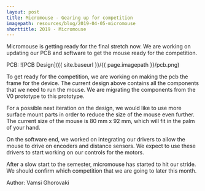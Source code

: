 ```yaml
---
layout: post
title: Micromouse - Gearing up for competition
imagepath: resources/blog/2019-04-05-micromouse
shorttitle: 2019 - Micromouse
---
```


Micromouse is getting ready for the final stretch now. We are working on updating our PCB and software to get the mouse ready for the competition.

PCB:
![PCB Design]({{ site.baseurl }}/{{ page.imagepath }}/pcb.png)

To get ready for the competition, we are working on making the pcb the frame for the device. The current design above contains all the components that we need to run the mouse. We are migrating the components from the V0 prototype to this prototype.

For a possible next iteration on the design, we would like to use more surface mount parts in order to reduce the size of the mouse even further. The current size of the mouse is 80 mm x 92 mm, which will fit in the palm of your hand.

On the software end, we worked on integrating our drivers to allow the mouse to drive on encoders and distance sensors. We expect to use these drivers to start working on our controls for the motors.

After a slow start to the semester, micromouse has started to hit our stride. We should confirm which competition that we are going to later this month.

Author: Vamsi Ghorovaki
